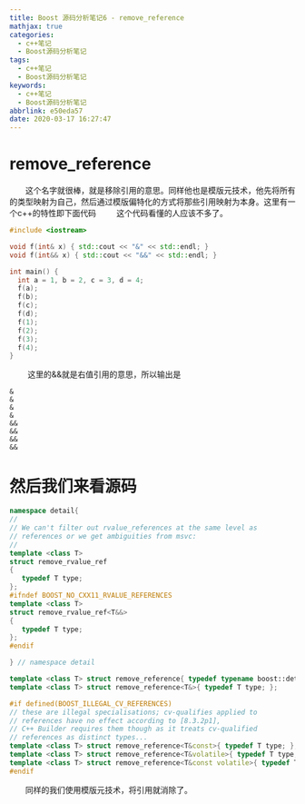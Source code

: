 ```yaml
---
title: Boost 源码分析笔记6 - remove_reference
mathjax: true
categories:
  - c++笔记
  - Boost源码分析笔记
tags:
  - c++笔记
  - Boost源码分析笔记
keywords:
  - c++笔记
  - Boost源码分析笔记
abbrlink: e50eda57
date: 2020-03-17 16:27:47
---
```


# remove_reference 
&emsp;&emsp;这个名字就很棒，就是移除引用的意思。同样他也是模版元技术，他先将所有的类型映射为自己，然后通过模版偏特化的方式将那些引用映射为本身。这里有一个c++的特性即下面代码
&emsp;&emsp; 这个代码看懂的人应该不多了。
```cpp
#include <iostream>

void f(int& x) { std::cout << "&" << std::endl; }
void f(int&& x) { std::cout << "&&" << std::endl; }

int main() {
  int a = 1, b = 2, c = 3, d = 4;
  f(a);
  f(b);
  f(c);
  f(d);
  f(1);
  f(2);
  f(3);
  f(4);
}
```
<!---more-->
&emsp;&emsp; 这里的&&就是右值引用的意思，所以输出是
```
&
&
&
&
&&
&&
&&
&&
```
# 然后我们来看源码
```cpp
namespace detail{
//
// We can't filter out rvalue_references at the same level as
// references or we get ambiguities from msvc:
//
template <class T>
struct remove_rvalue_ref
{
   typedef T type;
};
#ifndef BOOST_NO_CXX11_RVALUE_REFERENCES
template <class T>
struct remove_rvalue_ref<T&&>
{
   typedef T type;
};
#endif

} // namespace detail

template <class T> struct remove_reference{ typedef typename boost::detail::remove_rvalue_ref<T>::type type; };
template <class T> struct remove_reference<T&>{ typedef T type; };

#if defined(BOOST_ILLEGAL_CV_REFERENCES)
// these are illegal specialisations; cv-qualifies applied to
// references have no effect according to [8.3.2p1],
// C++ Builder requires them though as it treats cv-qualified
// references as distinct types...
template <class T> struct remove_reference<T&const>{ typedef T type; };
template <class T> struct remove_reference<T&volatile>{ typedef T type; };
template <class T> struct remove_reference<T&const volatile>{ typedef T type; };
#endif
```
&emsp;&emsp;同样的我们使用模版元技术，将引用就消除了。
